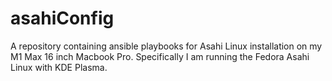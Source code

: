 # asahiConfig
A repository containing ansible playbooks for Asahi Linux installation on my M1 Max 16 inch Macbook Pro. Specifically I am running the Fedora Asahi Linux with KDE Plasma.
